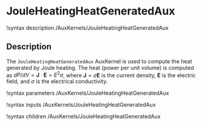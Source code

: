# JouleHeatingHeatGeneratedAux

!syntax description /AuxKernels/JouleHeatingHeatGeneratedAux

## Description

The `JouleHeatingHeatGeneratedAux` AuxKernel is used to compute the heat generated by Joule heating. The heat (power per unit volume) is computed as $dP/dV= \bm{J} \cdot \bm{E} = E ^2 \sigma$, where $\bm{J} = \sigma \bm{E}$ is the current density, $\bm{E}$ is the electric field, and $\sigma$ is the electrical conductivity.

!syntax parameters /AuxKernels/JouleHeatingHeatGeneratedAux

!syntax inputs /AuxKernels/JouleHeatingHeatGeneratedAux

!syntax children /AuxKernels/JouleHeatingHeatGeneratedAux
